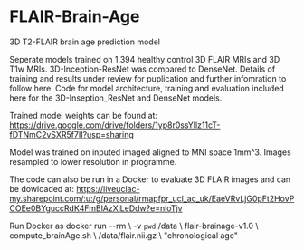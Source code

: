# FLAIR-Brain-Age
3D T2-FLAIR brain age prediction model 

Seperate models trained on 1,394 healthy control 3D FLAIR MRIs and 3D T1w MRIs. 3D-Inception-ResNet was compared to DenseNet. Details of training and results under review for puplication and further infomration to follow here. Code for model architecture, training and evaluation included here for the 3D-Inseption_ResNet and DenseNet models. 

Trained model weights can be found at: https://drive.google.com/drive/folders/1yp8r0ssYllz11cT-fDTNmC2vSXR5f7II?usp=sharing

Model was trained on inputed imaged aligned to MNI space 1mm^3. Images resampled to lower resolution in programme.

The code can also be run in a Docker to evaluate 3D FLAIR images and can be dowloaded at: 
https://liveuclac-my.sharepoint.com/:u:/g/personal/rmapfpr_ucl_ac_uk/EaeVRvLjG0pFt2HovPCOEe0BYguccRdK4FmBlAzXiLeDdw?e=nloTjv

Run Docker as docker run --rm \ -v `pwd`:/data \ flair-brainage-v1.0 \ compute_brainAge.sh \ /data/flair.nii.gz \ "chronological age"
